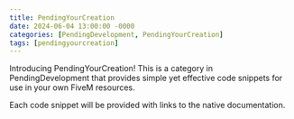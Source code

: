 ```yaml
---
title: PendingYourCreation
date: 2024-06-04 13:00:00 -0000
categories: [PendingDevelopment, PendingYourCreation]
tags: [pendingyourcreation]
---
```



Introducing PendingYourCreation! This is a category in PendingDevelopment that provides simple yet effective code snippets for use in your own FiveM resources.

Each code snippet will be provided with links to the native documentation.
